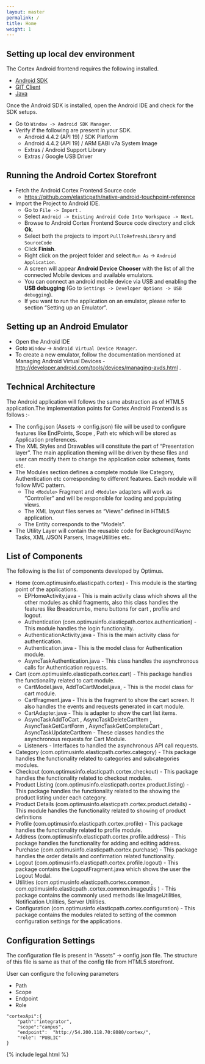 ```yaml
---
layout: master
permalink: /
title: Home
weight: 1
---
```



## Setting up local dev environment

The Cortex Android frontend requires the following installed.

* [Android SDK](http://developer.android.com/sdk/index.html?hl=sk)
* [GIT Client](http://git-scm.com/downloads)
* [Java](https://www.java.com/en/download/)

Once the Android SDK is installed, open the Android IDE and check for the SDK setups. 

* Go to `Window -> Android SDK Manager`. 
* Verify if the following are present in your SDK.
	* Android 4.4.2 (API 19) / SDK Platform
	* Android 4.4.2 (API 19) / ARM EABI v7a System Image
	* Extras / Android Support Library
	* Extras / Google USB Driver

## Running the Android Cortex Storefront

* Fetch the Android Cortex Frontend Source code
	* https://github.com/elasticpath/native-android-touchpoint-reference
* Import the Project to Android IDE.
	* Go to `File -> Import` . 
	* Select `Android -> Existing Android Code Into Workspace -> Next`.
	* Browse to Android Cortex Frontend Source code directory and click **Ok**.
	* Select both the projects to import `PullToRefreshLibrary` and `SourceCode`
	* Click **Finish**.
	* Right click on the project folder and select `Run As` -> `Android Application`.
	* A screen will appear **Android Device Chooser** with the list of all the connected Mobile devices and available emulators.
	* You can connect an android mobile device via USB and enabling the **USB debugging** (Go to `Settings -> Developer Options -> USB debugging`).
	* If you want to run the application on an emulator, please refer to section “Setting up an Emulator”.

## Setting up an Android Emulator
	
* Open the Android IDE
* Goto `Window` -> `Android Virtual Device Manager`.
* To create a new emulator, follow the documentation mentioned at Managing Android Virtual Devices -http://developer.android.com/tools/devices/managing-avds.html .

## Technical Architecture
The Android application will follows the same abstraction as of HTML5 application.The implementation points for Cortex Android Frontend is as follows :-

* The config.json (Assets -> config.json) file will be used to configure features like EndPoints, Scope , Path etc which will be stored as Application preferences.
* The XML Styles and Drawables will constitute the part of “Presentation layer”. The main application theming will be driven by these files and user can modify them to change the application color schemes, fonts etc.
* The Modules section defines a complete module like Category, Authentication etc corresponding to different features. Each module will follow MVC pattern.
	* The `<Module>` Fragment and `<Module>` adapters will work as “Controller” and will be responsible for loading and populating views.
	* The <Module> XML layout files serves as “Views” defined in HTML5 application.
	* The <Module> Entity corresponds to the “Models”.
* The Utility Layer will contain the reusable code for Background/Async Tasks, XML /JSON Parsers, ImageUtilities etc.
	
## List of Components
	
The following is the list of components developed by Optimus.

* Home (com.optimusinfo.elasticpath.cortex) - This module is the starting point of the applications.
	* EPHomeActivity.java - This is main activity class which shows all the other modules as child fragments, also this class handles the features like Breadcrumbs, menu buttons for cart , profile and logout. 
	* Authentication (com.optimusinfo.elasticpath.cortex.authentication) - This module handles the login functionality.
	* AuthenticationActivity.java - This is the main activity class for authentication. 
	* Authentication.java - This is the model class for Authentication module.
	* AsyncTaskAuthentication.java - This class handles the asynchronous calls for Authentication requests.
* Cart (com.optimusinfo.elasticpath.cortex.cart) - This package handles the functionality related to cart module.
	* CartModel.java, AddToCartModel.java,  - This is the model class for cart module.
	* CartFragment.java - This is the fragment to show the cart screen. It also handles the events and requests generated in cart module.
	* CartAdapter.java - This is adapter to show the cart list items.
	* AsyncTaskAddToCart , AsyncTaskDeleteCartItem , AsyncTaskGetCartForm , AsyncTaskGetCompleteCart , AsyncTaskUpdateCartItem - These classes handles the asynchronous requests for Cart Module.
	* Listeners - Interfaces to handled the asynchronous API call requests.
* Category (com.optimusinfo.elasticpath.cortex.category) - This package handles the functionality related to categories and subcategories modules.
* Checkout (com.optimusinfo.elasticpath.cortex.checkout) - This package handles the functionality related to checkout modules.
* Product Listing (com.optimusinfo.elasticpath.cortex.product.listing) - This package handles the functionality related to the showing the product listing under each category.
* Product Details (com.optimusinfo.elasticpath.cortex.product.details) - This module handles the functionality related to showing of product definitions
* Profile (com.optimusinfo.elasticpath.cortex.profile) - This package handles the functionality related to profile module.
* Address (com.optimusinfo.elasticpath.cortex.profile.address) - This package handles the functionality for adding and editing address.
* Purchase (com.optimusinfo.elasticpath.cortex.purchase) - This package handles the order details and confirmation related functionality.
* Logout (com.optimusinfo.elasticpath.cortex.profile.logout) - This package contains the LogoutFragment.java which shows the user the Logout Modal.
* Utilities (com.optimusinfo.elasticpath.cortex.common , com.optimusinfo.elasticpath .cortex.common.imageutils ) - This package contains the commonly used methods like ImageUtilities, Notification Utilities, Server Utilities.
* Configuration (com.optimusinfo.elasticpath.cortex.configuration) - This package contains the modules related to setting of the common configuration settings for the applications.

## Configuration Settings
	
The configuration file is present in “Assets” -> config.json file. The structure of this file is same as that of the config file from HTML5 storefront. 

User can configure the following parameters

* Path
* Scope
* Endpoint
* Role

~~~
"cortexApi":{
	"path":"integrator",
	"scope":"campus",
	"endpoint":  "http://54.200.118.70:8080/cortex/",
	"role": "PUBLIC"
}
~~~

{% include legal.html %}

